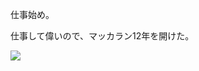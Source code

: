 仕事始め。

仕事して偉いので、マッカラン12年を開けた。

![](https://photos.old.apkas.net/medium/202301/20230110-202701.webp)
